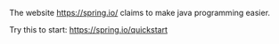 The website https://spring.io/ claims to make java programming easier.

Try this to start: https://spring.io/quickstart
